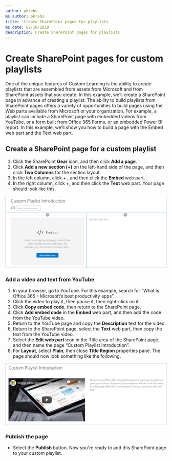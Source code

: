 ```yaml
---
author: pkrebs
ms.author: pkrebs
title:  Create SharePoint pages for playlists
ms.date: 02/10/2019
description: Create SharePoint pages for playlists
---
```


# Create SharePoint pages for custom playlists

One of the unique features of Custom Learning is the ability to create playlists that are assembled from assets from Microsoft and from SharePoint assets that you create. In this example, we’ll create a SharePoint page in advance of creating a playlist. The ability to build playlists from SharePoint pages offers a variety of opportunities to build pages using the Web parts available from Microsoft or your organization. For example, a playlist can include a SharePoint page with embedded videos from YouTube, or a form built from Office 365 Forms, or an embedded Power BI report. In this example, we’ll show you how to build a page with the Embed web part and the Text web part. 

## Create a SharePoint page for a custom playlist

1. Click the SharePoint **Gear** icon, and then click **Add a page**.
2. Click **Add a new section (+)** on the left-hand side of the page, and then click **Two Columns** for the section layout.
3. In the left column, click + , and then click the **Embed** web part. 
4. In the right column, click +, and then click the **Text** web part. Your page should look like this.

![cg-pagenewstart.png](media/cg-pagenewstart.png)

### Add a video and text from YouTube

1. In your browser, go to YouTube. For this example, search for “What is Office 365 – Microsoft’s best productivity apps”.
2. Click the video to play it, then pause it, then right-click on it. 
3. Click **Copy embed code**, then return to the SharePoint page. 
4. Click **Add embed code** in the **Embed** web part, and then add the code from the YouTube video.
5. Return to the YouTube page and copy the **Description** text for the video. 
6. Return to the SharePoint page, select the **Text** web part, then copy the text from the YouTube video.
7. Select the **Edit web part** icon  in the Title area of the SharePoint page, and then name the page “Custom Playlist Introduction”. 
8. For **Layout**, select **Plain**, then close **Title Region** properties pane. The page should now look something like the following. 

![cg-pagenewfinish.png](media/cg-pagenewfinish.png)

### Publish the page

- Select the **Publish** button. Now you're ready to add this SharePoint page to your custom playlist. 